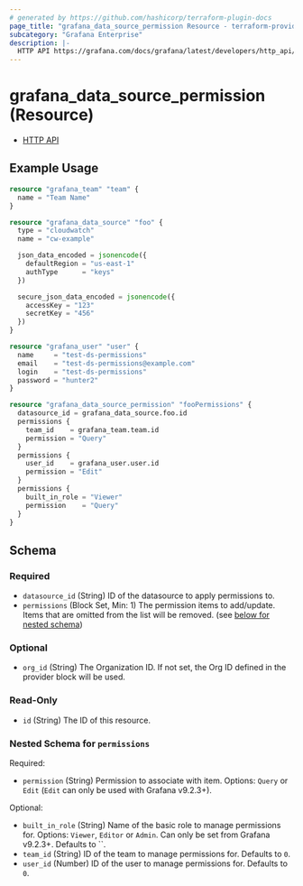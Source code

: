 ```yaml
---
# generated by https://github.com/hashicorp/terraform-plugin-docs
page_title: "grafana_data_source_permission Resource - terraform-provider-grafana"
subcategory: "Grafana Enterprise"
description: |-
  HTTP API https://grafana.com/docs/grafana/latest/developers/http_api/datasource_permissions/
---
```


# grafana_data_source_permission (Resource)

* [HTTP API](https://grafana.com/docs/grafana/latest/developers/http_api/datasource_permissions/)

## Example Usage

```terraform
resource "grafana_team" "team" {
  name = "Team Name"
}

resource "grafana_data_source" "foo" {
  type = "cloudwatch"
  name = "cw-example"

  json_data_encoded = jsonencode({
    defaultRegion = "us-east-1"
    authType      = "keys"
  })

  secure_json_data_encoded = jsonencode({
    accessKey = "123"
    secretKey = "456"
  })
}

resource "grafana_user" "user" {
  name     = "test-ds-permissions"
  email    = "test-ds-permissions@example.com"
  login    = "test-ds-permissions"
  password = "hunter2"
}

resource "grafana_data_source_permission" "fooPermissions" {
  datasource_id = grafana_data_source.foo.id
  permissions {
    team_id    = grafana_team.team.id
    permission = "Query"
  }
  permissions {
    user_id    = grafana_user.user.id
    permission = "Edit"
  }
  permissions {
    built_in_role = "Viewer"
    permission    = "Query"
  }
}
```

<!-- schema generated by tfplugindocs -->
## Schema

### Required

- `datasource_id` (String) ID of the datasource to apply permissions to.
- `permissions` (Block Set, Min: 1) The permission items to add/update. Items that are omitted from the list will be removed. (see [below for nested schema](#nestedblock--permissions))

### Optional

- `org_id` (String) The Organization ID. If not set, the Org ID defined in the provider block will be used.

### Read-Only

- `id` (String) The ID of this resource.

<a id="nestedblock--permissions"></a>
### Nested Schema for `permissions`

Required:

- `permission` (String) Permission to associate with item. Options: `Query` or `Edit` (`Edit` can only be used with Grafana v9.2.3+).

Optional:

- `built_in_role` (String) Name of the basic role to manage permissions for. Options: `Viewer`, `Editor` or `Admin`. Can only be set from Grafana v9.2.3+. Defaults to ``.
- `team_id` (String) ID of the team to manage permissions for. Defaults to `0`.
- `user_id` (Number) ID of the user to manage permissions for. Defaults to `0`.
